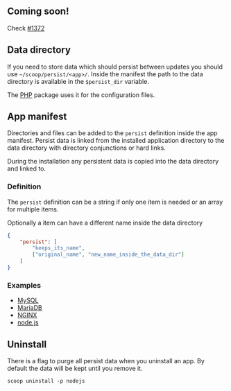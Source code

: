## Coming soon!
Check [#1372](/lukesampson/scoop/issues/1372)

## Data directory
If you need to store data which should persist between updates you should use `~/scoop/persist/<app>/`.
Inside the manifest the path to the data directory is available in the `$persist_dir` variable.

The [PHP](/lukesampson/scoop/blob/master/bucket/php.json) package uses it for the configuration files.

## App manifest
Directories and files can be added to the `persist` definition inside the app manifest.
Persist data is linked from the installed application directory to the data directory with directory conjunctions or hard links.

During the installation any persistent data is copied into the data directory and linked to.

### Definition
The `persist` definition can be a string if only one item is needed or an array for multiple items.

Optionally a item can have a different name inside the data directory
``` json
{
    "persist": [
        "keeps_its_name",
        ["original_name", "new_name_inside_the_data_dir"]
    ]
}
```
### Examples
- [MySQL](/lukesampson/scoop/blob/master/bucket/mysql.json)
- [MariaDB](/lukesampson/scoop/blob/master/bucket/mariadb.json)
- [NGINX](/lukesampson/scoop/blob/master/bucket/ngnix.json)
- [node.js](/lukesampson/scoop/blob/master/bucket/nodejs.json)

## Uninstall

There is a flag to purge all persist data when you uninstall an app. By default the data will be kept until you remove it.

    scoop uninstall -p nodejs
